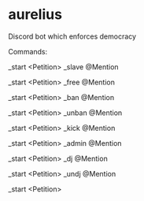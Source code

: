 # aurelius

Discord bot which enforces democracy

Commands:

\_start \<Petition> \_slave @Mention

\_start \<Petition> \_free @Mention

\_start \<Petition> \_ban @Mention

\_start \<Petition> \_unban @Mention

\_start \<Petition> \_kick @Mention

\_start \<Petition> \_admin @Mention

\_start \<Petition> \_dj @Mention

\_start \<Petition> \_undj @Mention

\_start \<Petition>
